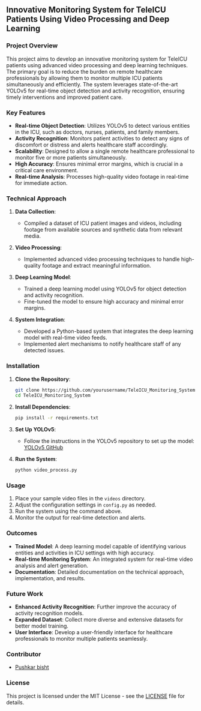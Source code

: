 ## Innovative Monitoring System for TeleICU Patients Using Video Processing and Deep Learning

### Project Overview

This project aims to develop an innovative monitoring system for TeleICU patients using advanced video processing and deep learning techniques. The primary goal is to reduce the burden on remote healthcare professionals by allowing them to monitor multiple ICU patients simultaneously and efficiently. The system leverages state-of-the-art YOLOv5 for real-time object detection and activity recognition, ensuring timely interventions and improved patient care.

### Key Features

- **Real-time Object Detection**: Utilizes YOLOv5 to detect various entities in the ICU, such as doctors, nurses, patients, and family members.
- **Activity Recognition**: Monitors patient activities to detect any signs of discomfort or distress and alerts healthcare staff accordingly.
- **Scalability**: Designed to allow a single remote healthcare professional to monitor five or more patients simultaneously.
- **High Accuracy**: Ensures minimal error margins, which is crucial in a critical care environment.
- **Real-time Analysis**: Processes high-quality video footage in real-time for immediate action.

### Technical Approach

1. **Data Collection**:
   - Compiled a dataset of ICU patient images and videos, including footage from available sources and synthetic data from relevant media.

2. **Video Processing**:
   - Implemented advanced video processing techniques to handle high-quality footage and extract meaningful information.

3. **Deep Learning Model**:
   - Trained a deep learning model using YOLOv5 for object detection and activity recognition.
   - Fine-tuned the model to ensure high accuracy and minimal error margins.

4. **System Integration**:
   - Developed a Python-based system that integrates the deep learning model with real-time video feeds.
   - Implemented alert mechanisms to notify healthcare staff of any detected issues.

### Installation

1. **Clone the Repository**:
   ```bash
   git clone https://github.com/yourusername/TeleICU_Monitoring_System.git
   cd TeleICU_Monitoring_System
   ```

2. **Install Dependencies**:
   ```bash
   pip install -r requirements.txt
   ```

3. **Set Up YOLOv5**:
   - Follow the instructions in the YOLOv5 repository to set up the model: [YOLOv5 GitHub](https://github.com/ultralytics/yolov5)

4. **Run the System**:
   ```bash
   python video_process.py
   ```

### Usage

1. Place your sample video files in the `videos` directory.
2. Adjust the configuration settings in `config.py` as needed.
3. Run the system using the command above.
4. Monitor the output for real-time detection and alerts.

### Outcomes

- **Trained Model**: A deep learning model capable of identifying various entities and activities in ICU settings with high accuracy.
- **Real-time Monitoring System**: An integrated system for real-time video analysis and alert generation.
- **Documentation**: Detailed documentation on the technical approach, implementation, and results.

### Future Work

- **Enhanced Activity Recognition**: Further improve the accuracy of activity recognition models.
- **Expanded Dataset**: Collect more diverse and extensive datasets for better model training.
- **User Interface**: Develop a user-friendly interface for healthcare professionals to monitor multiple patients seamlessly.

### Contributor

- [Pushkar bisht](https://github.com/pushkarbisht123)

### License

This project is licensed under the MIT License - see the [LICENSE](LICENSE) file for details.

